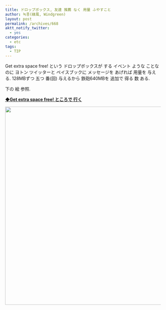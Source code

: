 ```yaml
---
title: ドロップボックス, 友達 推薦 なく 用量 ふやすこと
author: 녹풍(綠風, Windgreen)
layout: post
permalink: /archives/668
aktt_notify_twitter:
  - yes
categories:
  - etc
tags:
  - TIP
---
```

Get extra space free! という ドロップボックスが する イベント ような ことなのに ヨトン ツイッターと ペイスブックに メッセージを あげれば 用量を 与える. 128MBずつ 五つ 番(回) 与えるから 鉄砲640MBを 追加で 得る 数 ある.

下の 絵 参照.

**[◆Get extra space free! ところで 行く][1]**

<p style="text-align: center;">
  <img class="aligncenter" src="https://dl.dropbox.com/u/15546257/blog/mytory/dropbox-free-space.jpg" alt="" height="640" width="616" />
</p>

&nbsp;

 [1]: https://www.dropbox.com/free